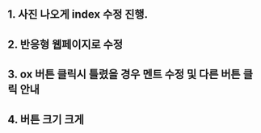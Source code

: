 ## 1. 사진 나오게 index 수정 진행.

## 2. 반응형 웹페이지로 수정

## 3. ox 버튼 클릭시 틀렸을 경우 멘트 수정 및 다른 버튼 클릭 안내

## 4. 버튼 크기 크게
